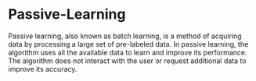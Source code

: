 # Passive-Learning
Passive learning, also known as batch learning, is a method of acquiring data by processing a large set of pre-labeled data. In passive learning, the algorithm uses all the available data to learn and improve its performance. The algorithm does not interact with the user or request additional data to improve its accuracy.
